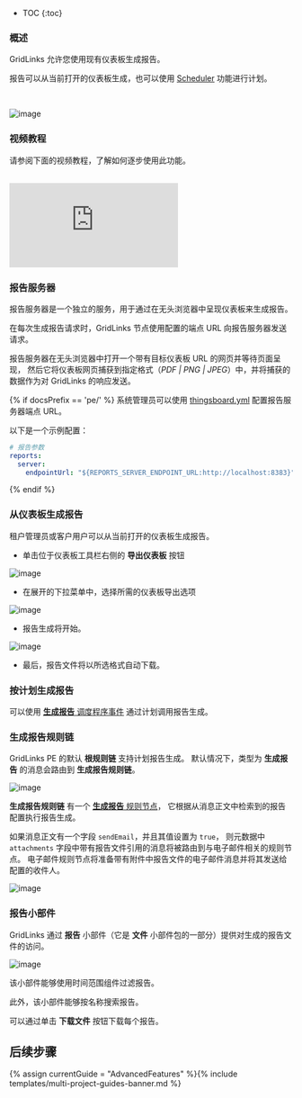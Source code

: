 * TOC
{:toc}


### 概述

GridLinks 允许您使用现有仪表板生成报告。

报告可以从当前打开的仪表板生成，也可以使用 [Scheduler](/docs/{{docsPrefix}}user-guide/scheduler/#generate-report) 功能进行计划。

<br>

![image](/images/user-guide/reporting.svg)

### 视频教程

请参阅下面的视频教程，了解如何逐步使用此功能。

<br>
<div id="video">  
    <div id="video_wrapper">
        <iframe src="https://www.youtube.com/embed/QTeCoe5rUF0" frameborder="0" allowfullscreen></iframe>
    </div>
</div> 

### 报告服务器

报告服务器是一个独立的服务，用于通过在无头浏览器中呈现仪表板来生成报告。

在每次生成报告请求时，GridLinks 节点使用配置的端点 URL 向报告服务器发送请求。

报告服务器在无头浏览器中打开一个带有目标仪表板 URL 的网页并等待页面呈现，
然后它将仪表板网页捕获到指定格式（*PDF \| PNG \| JPEG*）中，并将捕获的数据作为对 GridLinks 的响应发送。

{% if docsPrefix == 'pe/' %}
系统管理员可以使用 [thingsboard.yml](/docs/user-guide/install/pe/config/) 配置报告服务器端点 URL。

以下是一个示例配置：

```yaml
# 报告参数
reports:
  server:
    endpointUrl: "${REPORTS_SERVER_ENDPOINT_URL:http://localhost:8383}"
```
{% endif %}

### 从仪表板生成报告

租户管理员或客户用户可以从当前打开的仪表板生成报告。

- 单击位于仪表板工具栏右侧的 **导出仪表板** 按钮

![image](/images/user-guide/ui/reporting-export-dashboard-button.png)

- 在展开的下拉菜单中，选择所需的仪表板导出选项

![image](/images/user-guide/ui/reporting-export-dashboard-options.png)

- 报告生成将开始。

![image](/images/user-guide/ui/reporting-export-dashboard-progress.png)

- 最后，报告文件将以所选格式自动下载。

### 按计划生成报告

可以使用 [**生成报告** 调度程序事件](/docs/{{docsPrefix}}user-guide/scheduler/#generate-report) 通过计划调用报告生成。

### 生成报告规则链

GridLinks PE 的默认 **根规则链** 支持计划报告生成。
默认情况下，类型为 **生成报告** 的消息会路由到 **生成报告规则链**。

![image](/images/user-guide/ui/reporting-pe-root-rule-chain-switch.png)

**生成报告规则链** 有一个 [**生成报告** 规则节点](/docs/{{docsPrefix}}user-guide/rule-engine-2-0/action-nodes/#generate-report-node)，
它根据从消息正文中检索到的报告配置执行报告生成。

如果消息正文有一个字段 ```sendEmail```，并且其值设置为 ```true```，
则元数据中 ```attachments``` 字段中带有报告文件引用的消息将被路由到与电子邮件相关的规则节点。
电子邮件规则节点将准备带有附件中报告文件的电子邮件消息并将其发送给配置的收件人。

![image](/images/user-guide/ui/reporting-generate-report-rule-chain.png)

### 报告小部件

GridLinks 通过 **报告** 小部件（它是 **文件** 小部件包的一部分）提供对生成的报告文件的访问。

![image](/images/user-guide/ui/reporting-reports-widget.png)
 
该小部件能够使用时间范围组件过滤报告。

此外，该小部件能够按名称搜索报告。

可以通过单击 **下载文件** 按钮下载每个报告。

## 后续步骤

{% assign currentGuide = "AdvancedFeatures" %}{% include templates/multi-project-guides-banner.md %}